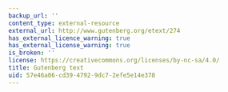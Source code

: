 ```yaml
---
backup_url: ''
content_type: external-resource
external_url: http://www.gutenberg.org/etext/274
has_external_licence_warning: true
has_external_license_warning: true
is_broken: ''
license: https://creativecommons.org/licenses/by-nc-sa/4.0/
title: Gutenberg text
uid: 57e46a06-cd39-4792-9dc7-2efe5e14e378
---
```

